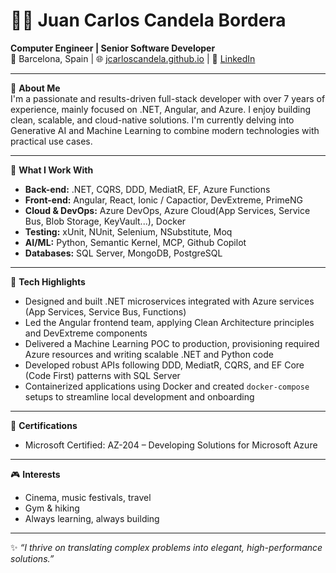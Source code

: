 # 👨‍💻 Juan Carlos Candela Bordera

**Computer Engineer | Senior Software Developer**  
📍 Barcelona, Spain | 🌐 [jcarloscandela.github.io](https://github.com/jcarloscandela) | 🔗 [LinkedIn](https://linkedin.com/in/jcarloscandela) 

---

🎯 **About Me**  
I'm a passionate and results-driven full-stack developer with over 7 years of experience, mainly focused on .NET, Angular, and Azure. I enjoy building clean, scalable, and cloud-native solutions. I'm currently delving into Generative AI and Machine Learning to combine modern technologies with practical use cases.

---

🚀 **What I Work With**  
- **Back-end:** .NET, CQRS, DDD, MediatR, EF, Azure Functions
- **Front-end:** Angular, React, Ionic / Capactior, DevExtreme, PrimeNG  
- **Cloud & DevOps:** Azure DevOps, Azure Cloud(App Services, Service Bus, Blob Storage, KeyVault...), Docker  
- **Testing:** xUnit, NUnit, Selenium, NSubstitute, Moq  
- **AI/ML:** Python, Semantic Kernel, MCP, Github Copilot
- **Databases:** SQL Server, MongoDB, PostgreSQL

---

🧠 **Tech Highlights**  
- Designed and built .NET microservices integrated with Azure services (App Services, Service Bus, Functions)  
- Led the Angular frontend team, applying Clean Architecture principles and DevExtreme components  
- Delivered a Machine Learning POC to production, provisioning required Azure resources and writing scalable .NET and Python code  
- Developed robust APIs following DDD, MediatR, CQRS, and EF Core (Code First) patterns with SQL Server  
- Containerized applications using Docker and created `docker-compose` setups to streamline local development and onboarding
  
---

📜 **Certifications**  
- Microsoft Certified: AZ-204 – Developing Solutions for Microsoft Azure

---

🎮 **Interests**  
- Cinema, music festivals, travel  
- Gym & hiking  
- Always learning, always building

---

✨ *“I thrive on translating complex problems into elegant, high-performance solutions.”*


